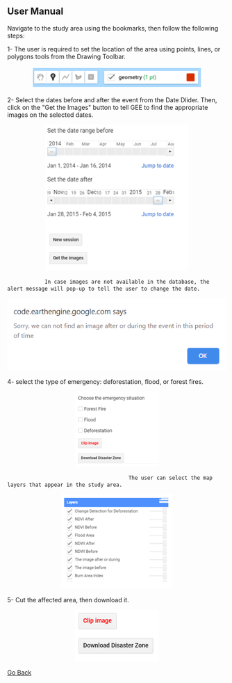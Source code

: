 ## User Manual 
Navigate to the study area using the bookmarks, then follow the following steps:


1- The user is required to set the location of the area using points, lines, or polygons tools from the Drawing Toolbar. 

<p align="center">
<img src="images/2.PNG" />
</p>




2- Select the dates before and after the event from the Date Dlider. Then, click on the "Get the Images" button to tell GEE to find the appropriate images on the selected dates.

<p align="center">
<img src="images/3.PNG" />
</p>


                In case images are not available in the database, the alert message will pop-up to tell the user to change the date. 

<p align="center">
<img src="images/alert.PNG" />
</p>



4- select the type of emergency: deforestation, flood, or forest fires.

<p align="center">
<img src="images/4.PNG" />
</p>


                                           The user can select the map layers that appear in the study area.

<p align="center">
<img src="images/5.PNG" />
<p>



5- Cut the affected area, then download it.

<p align="center">
<img src="images/6.PNG" />
<p>
  
[Go Back](README.md)


